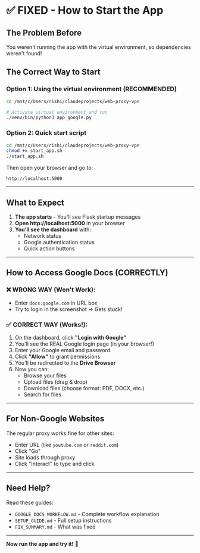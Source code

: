 # ✅ FIXED - How to Start the App

## The Problem Before
You weren't running the app with the virtual environment, so dependencies weren't found!

## The Correct Way to Start

### Option 1: Using the virtual environment (RECOMMENDED)
```bash
cd /mnt/c/Users/rishi/claudeprojects/web-proxy-vpn

# Activate virtual environment and run
./venv/bin/python3 app_google.py
```

### Option 2: Quick start script
```bash
cd /mnt/c/Users/rishi/claudeprojects/web-proxy-vpn
chmod +x start_app.sh
./start_app.sh
```

Then open your browser and go to:
```
http://localhost:5000
```

---

## What to Expect

1. **The app starts** - You'll see Flask startup messages
2. **Open http://localhost:5000** in your browser
3. **You'll see the dashboard** with:
   - Network status
   - Google authentication status
   - Quick action buttons

---

## How to Access Google Docs (CORRECTLY)

### ❌ WRONG WAY (Won't Work):
- Enter `docs.google.com` in URL box
- Try to login in the screenshot → Gets stuck!

### ✅ CORRECT WAY (Works!):
1. On the dashboard, click **"Login with Google"**
2. You'll see the REAL Google login page (in your browser!)
3. Enter your Google email and password
4. Click **"Allow"** to grant permissions
5. You'll be redirected to the **Drive Browser**
6. Now you can:
   - Browse your files
   - Upload files (drag & drop)
   - Download files (choose format: PDF, DOCX, etc.)
   - Search for files

---

## For Non-Google Websites

The regular proxy works fine for other sites:
- Enter URL (like `youtube.com` or `reddit.com`)
- Click "Go"
- Site loads through proxy
- Click "Interact" to type and click

---

## Need Help?

Read these guides:
- `GOOGLE_DOCS_WORKFLOW.md` - Complete workflow explanation
- `SETUP_GUIDE.md` - Full setup instructions
- `FIX_SUMMARY.md` - What was fixed

---

**Now run the app and try it!** 🚀

